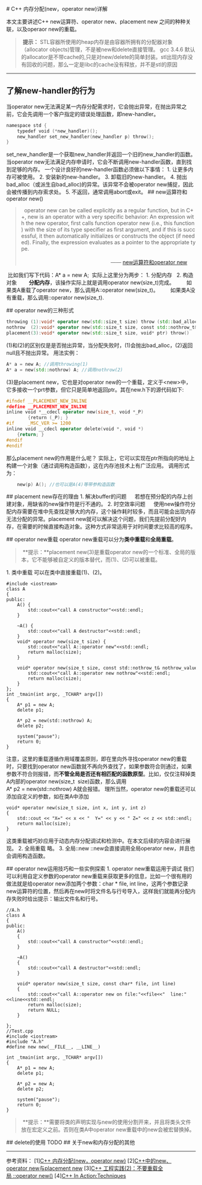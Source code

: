 # C++ 内存分配(new，operator new)详解

本文主要讲述C++ new运算符、operator new、placement new 之间的种种关联，以及operaor new的重载。
> **提示：** STL容器所使用的heap内存是由容器所拥有的分配器对象（allocator objects)管理，不是被new和delete直接管理。
gcc 3.4.6 默认的allocator是不带cache的,只是对new/delete的简单封装。stl出现内存没有回收的问题，那么一定是libc的cache没有释放，并不是stl的原因

-------------------

## 了解new-handler的行为

当operator new无法满足某一内存分配需求时，它会抛出异常，在抛出异常之前，它会先调用一个客户指定的错误处理函数，即new-handler。


```C++
namespace std {
    typedef void (*new_handler)();
    new_handler set_new_handler(new_handler p) throw();
}
```
set_new_handler是一个获取new_handler并返回一个旧的new_handler的函数。
当operator new无法满足内存申请时，它会不断调用new-handler函数，直到找到足够的内存。
一个设计良好的new-handler函数必须做以下事情：
1. 让更多内存可被使用。
2. 安装新的new-handler。
3. 卸载旧的new-handler。
4. 抛出bad_alloc（或派生自bad_alloc)的异常。该异常不会被operator new捕捉，因此会被传播到内存索求处。
5. 不返回，通常调用abort或exit。
## new运算符和operator new()

>  operator new can be called explicitly as a regular function, but in C++, new is an operator with a very specific behavior: An expression with the new operator, first calls function operator new (i.e., this function) with the size of its type specifier as first argument, and if this is successful, it then automatically initializes or constructs the object (if needed). Finally, the expression evaluates as a pointer to the appropriate type. 
&emsp;&emsp;&emsp;&emsp;&emsp;&emsp;&emsp;&emsp;&emsp;&emsp;&emsp;&emsp;&emsp;&emsp;&emsp;&emsp;&emsp;&emsp;&emsp;&emsp;&emsp;&emsp;&emsp;&emsp;&emsp;&emsp;&emsp;&emsp;&emsp;&emsp;&emsp;&emsp;&emsp;&emsp;&emsp;&emsp;&emsp;&emsp;&emsp;&emsp;&emsp;&emsp;&emsp;&emsp;&emsp;&emsp;&emsp;&emsp;&emsp;&emsp;—— [new运算符和operator new](https://www.cplusplus.com)

 比如我们写下代码：A* a = new A;
 实际上这里分为两步： 1. 分配内存   2. 构造对象
&emsp;&emsp;**分配内存**，该操作实际上就是调用operator new(size_t)完成。
&emsp;&emsp;如果类A重载了operator new，那么调用A::operator new(size_t)。
&emsp;&emsp;如果类A没有重载，那么调用::operator new(size_t).

## operator new的三种形式
```cpp
throwing (1):void* operator new(std::size_t size) throw (std::bad_alloc);
nothrow  (2):void* operator new(std::size_t size, const std::nothrow_t& nothorw_value) throw();
placement(3):void* operator new(std::size_t size, void* ptr) throw()
```


(1)和(2)的区别仅是是否抛出异常，当分配失败时，(1)会抛出bad_alloc，(2)返回null且不抛出异常。
用法实例：
``` C++
A* a = new A; //调用throwing(1)
A* a = new(std::nothrow) A; //调用nothrow(2)
```
(3)是placement new，它也是对operator new的一个重载，定义于&lt;new>中，它多接收一个prt参数，但它只是简单地返回ptr。其在new.h下的源代码如下:
``` C++
#ifndef __PLACEMENT_NEW_INLINE
#define __PLACEMENT_NEW_INLINE
inline void *__cdecl operator new(size_t, void *_P)
        {return (_P); }
#if     _MSC_VER >= 1200
inline void __cdecl operator delete(void *, void *)
    {return; }
#endif
#endif
```
那么placement new的作用是什么呢？
实际上，它可以实现在ptr所指向的地址上构建一个对象（通过调用构造函数），这在内存池技术上有广泛应用。
调用形式为：
``` C++
    new(p) A(); //也可以是A(4)等带参构造函数
```

## placement new存在的理由
1. 解决buffer的问题
&emsp; 若想在预分配的内存上创建对象，用缺省的new操作符是行不通的。
2. 时空效率问题
&emsp; 使用new操作符分配内存需要在堆中先查找足够大的内存，这个操作耗时较多，而且可能会出现内存无法分配的异常。placement new就可以解决这个问题，我们先提前分配好内存，在需要的时候直接构造对象。这种方式非常适用于对时间要求比较高的程序。

## operator new重载
operator new重载可以分为**类中重载**和**全局重载**。

> **提示：**placement new(3)是重载operator new的一个标准、全局的版本，它不能够被自定义的版本替代，而(1)、(2)可以被重载。

1. 类中重载
可以在类中直接重载(1)、(2)。
```
#include <iostream>
class A
{
public:
    A() {
        std::cout<<"call A constructor"<<std::endl;
    }

    ~A() {
        std::cout<<"call A destructor"<<std::endl;
    }
    void* operator new(size_t size) {
        std::cout<<"call A::operator new"<<std::endl;
        return malloc(size);
    }

    void* operator new(size_t size, const std::nothrow_t& nothrow_value) {
        std::cout<<"call A::operator new nothrow"<<std::endl;
        return malloc(size);
    }
};
int _tmain(int argc, _TCHAR* argv[])
{
    A* p1 = new A;
    delete p1;

    A* p2 = new(std::nothrow) A;
    delete p2;

    system("pause");
    return 0;
}
```

注意，这里的重载遵循作用域覆盖原则，即在里向外寻找operator new的重载时，只要找到operator new函数就不再向外查找了，如果参数符合则通过，如果参数不符合则报错，而**不管全局是否还有相匹配的函数原型**。比如，仅仅注释掉类A内部的operator new(size_t  size)函数，那么调用A* p2 = new(std::nothrow) A就会报错。
理所当然，operator new的重载还可以添加自定义的参数，如在类A中添加
``` 
void* operator new(size_t size, int x, int y, int z)
{
    std::cout << "X=" << x << "  Y=" << y << " Z=" << z << std::endl;
    return malloc(size);
}
```
这类重载被巧妙应用于动态内存分配调试和检测中。在本文后续的内容会进行展现。
2. 全局重载
略。
3. 全局::new
::new会直接调用全局operator new，并且也会调用构造函数。

## operator new运用技巧和一些实例探索
1. operator new重载运用于调试
我们可以利用自定义参数的operator new重载来获取更多的信息，比如一个很有用的做法就是给operator new添加两个参数：char * file, int line，这两个参数记录new运算符的位置，然后再在new时将文件名与行号导入，这样我们就能再分配内存失败时给出提示：输出文件名和行号。

```
//A.h
class A
{
public:
    A()
    {
        std::cout<<"call A constructor"<<std::endl;
    }

    ~A()
    {
        std::cout<<"call A destructor"<<std::endl;
    }

    void* operator new(size_t size, const char* file, int line)
    {
        std::cout<<"call A::operator new on file:"<<file<<"  line:"<<line<<std::endl;
        return malloc(size);
        return NULL;
    }

};
//Test.cpp
#include <iostream>
#include "A.h"
#define new new(__FILE__, __LINE__)

int _tmain(int argc, _TCHAR* argv[])
{
    A* p1 = new A;
    delete p1;

    A* p2 = new A;
    delete p2;

    system("pause");
    return 0;
}
```

> **提示：**需要将类的声明实现与new的使用分割开来，并且将类头文件放在宏定义之前。否则在类A中operator new重载中的new会被宏替换掉。

## delete的使用
TODO
## 关于new和内存分配的其他

---------
参考资料：
[1][C++ 内存分配(new，operator new)](http://blog.csdn.net/wudaijun/article/details/9273339 )
[2][C++中的new、operator new与placement new](http://www.cnblogs.com/luxiaoxun/archive/2012/08/10/2631812.html)
[3][C++ 工程实践(2)：不要重载全局 ::operator new()](http://blog.csdn.net/solstice/article/details/6198937)
[4][C++ In Action:Techniques](http://www.relisoft.com/book/tech/9new.html)

